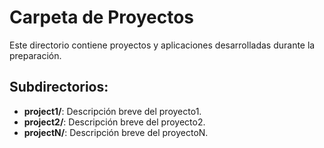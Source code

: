 # Carpeta de Proyectos

Este directorio contiene proyectos y aplicaciones desarrolladas durante la preparación.

## Subdirectorios:

- **project1/**: Descripción breve del proyecto1.
- **project2/**: Descripción breve del proyecto2.
- **projectN/**: Descripción breve del proyectoN.
